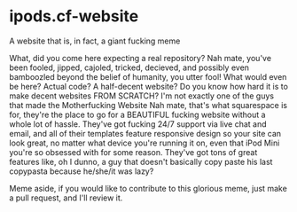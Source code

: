 # ipods.cf-website
 A website that is, in fact, a giant fucking meme

What, did you come here expecting a real repository? Nah mate, you've been fooled, jipped, cajoled,
tricked, decieved, and possibly even bamboozled beyond the belief of humanity, you utter fool!
What would even be here? Actual code? A half-decent website? Do you know how hard it is to make
decent websites FROM SCRATCH? I'm not exactly one of the guys that made the Motherfucking Website
Nah mate, that's what squarespace is for, they're the place to go for a BEAUTIFUL fucking website without a whole lot of hassle.
They've got fucking 24/7 support via live chat and email, and all of their templates feature responsive design so your site can look
great, no matter what device you're running it on, even that iPod Mini you're so obsessed with for some reason.
They've got tons of great features like, oh I dunno, a guy that doesn't basically copy paste his last copypasta because
he/she/it was lazy?

Meme aside, if you would like to contribute to this glorious meme, just make a pull request, and I'll review it.
